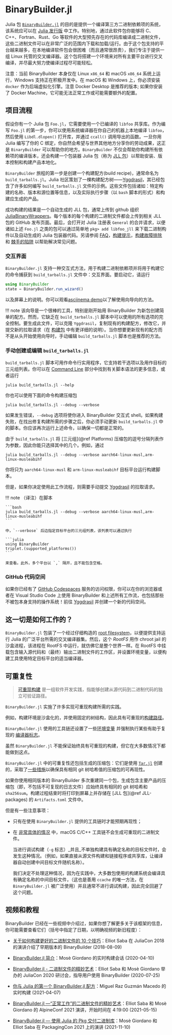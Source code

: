 
# BinaryBuilder.jl
Julia 包 [`BinaryBuilder.jl`](https://github.com/JuliaPackaging/BinaryBuilder.jl) 的目的是提供一个编译第三方二进制依赖项的系统，该系统应可以在 [Julia 发行版](https://julialang.org/downloads) 中工作。特别地，通过此软件包你能够将 C、C++、Fortran、Rust、Go 等软件的大型预先存在的代码库编译成二进制文件，这些二进制文件可以在非常广泛的范围内下载和加载/运行。由于这个包支持的平台越来越多，在本地编译软件包会很困难（而且通常很昂贵），我们专注于提供一组 Linux 托管的交叉编译器。这个包将搭建一个环境来对所有主要平台进行交叉编译，并尽最大努力使编译过程尽可能轻松。

注意：当前 BinaryBuilder 本身仅在 Linux `x86_64` 和 macOS `x86_64` 系统上运行，Windows 支持正在积极开发中。在 macOS 和 Windows 上，你必须安装 `docker` 作为后端虚拟化引擎。注意 Docker Desktop 是推荐的版本; 如果你安装了 Docker Machine，它可能无法正常工作或可能需要额外的配置。

## 项目流程

假设你有一个 Julia 包 `Foo.jl`，它需要使用一个已编译的 `libfoo` 共享库。作为编写 `Foo.jl` 的第一步，你可以使用系统编译器在你自己的机器上本地编译 `libfoo`，然后使用 `Libdl.dlopen()` 打开库，并通过 `ccall()` 调用导出的函数。一旦你用 Julia 编写了你的​​ C 绑定，你自然会希望与世界其他地方分享你的劳动成果，这正是 `BinaryBuilder` 可以帮助你的地方。`BinaryBuilder` 不仅会帮助你构建所有依赖项的编译版本，还会构建一个包装器 Julia 包（称为 [JLL 包](jll.md)）以帮助安装、版本控制和构建产品本地化。

`BinaryBuilder` 旅程的第一步是创建一个构建配方(build recipe)，通常命名为 `build_tarballs.jl`。Julia 社区策划了一棵构建配方树——[Yggdrasil](https://github.com/JuliaPackaging/Yggdrasil)，其已经包含了许多如何编写 `build_tarballs.jl` 文件的示例。这些文件包括诸如：特定构建的名称、版本和源位置等信息，以及实际执行步骤（以 `bash` 脚本的形式）和构建应生成的产品。

成功构建的结果是一个自动生成的 JLL 包，通常上传到 github 组织[JuliaBinaryWrappers](https://github.com/JuliaBinaryWrappers/)。每个版本的每个构建的二进制文件都会上传到相关 JLL 包的 GitHub 发布页面。最后，会打开对 Julia 注册表 `General` 的合并请求，以便诸如上述 `Foo.jl` 之类的包可以通过简单地 `pkg> add libfoo_jll` 来下载二进制构件以及自动生成的 Julia 包装器代码。另请参阅 [FAQ](FAQ.md)，[构建提示](build_tips.md)，[构建故障排除](troubleshooting.md) 和 [棘手的陷阱](tricksy_gotchas.md) 以帮助解决常见问题。

### 交互界面

`BinaryBuilder.jl` 支持一种交互式方法，用于构建二进制依赖项并将用于构建它的命令捕获到 `build_tarballs.jl` 文件中：交互界面。要启动它，请运行

```julia
using BinaryBuilder
state = BinaryBuilder.run_wizard()
```

以及屏幕上的说明。你可以观看[asciinema demo](https://asciinema.org/a/304105)以了解使用向导向的方法。

!!! note
    该向导是一个很棒的工具，特别是刚开始用 BinaryBuilder 为新包创建简单的配方。然而，它缺乏在 `build_tarballs.jl` 脚本中可以使用的所有选项的完全控制。要生成此文件，可以克隆 `Yggdrasil`，复制现有的构建配方，修改它，并提交新的拉取请求（在 [构建包](building.md) 中有更详细的说明）。当你想要更新现有的配方而不是从头开始使用向导时，手动编辑 `build_tarballs.jl` 脚本也是推荐的方法。

### 手动创建或编辑 `build_tarballs.jl`

`build_tarballs.jl` 脚本可用作命令行实用程序，它支持若干选项以及用作目标的三元组列表。你可以在 [Command Line](@ref) 部分中找到有关脚本语法的更多信息，或者运行

```
julia build_tarballs.jl --help
```

你也可以使用下面的命令构建压缩包

```
julia build_tarballs.jl --debug --verbose
```

如果发生错误，`--debug` 选项将使你进入 BinaryBuilder 交互式 shell。如果构建失败，在找出修复构建所需的步骤之后，你必须手动更新 `build_tarballs.jl` 中的脚本。你应该再次运行上述命令，以确保一切都是正常的。

由于 `build_tarballs.jl` 将 [三元组](@ref Platforms) 压缩包的逗号分隔列表作为参数，因此你能只选择其中的几个。例如，通过

```
julia build_tarballs.jl --debug --verbose aarch64-linux-musl,arm-linux-musleabihf
```

你将只为 `aarch64-linux-musl` 和 `arm-linux-musleabihf` 目标平台运行构建脚本。

但是，如果你决定使用此工作流程，则需要手动提交 [Yggdrasil](https://github.com/JuliaPackaging/Yggdrasil/) 的拉取请求。

!!! note
    （译注）在脚本
    
    ```bash
    julia build_tarballs.jl --debug --verbose aarch64-linux-musl,arm-linux-musleabihf
    ```
    
    中，`--verbose` 后边指定目标平台的三元组列表，该列表可以通过执行
    
    ```julia
    using BinaryBuilder
    triplet.(supported_platforms())
    ```
    
    来查看。此外，多个平台以 `,` 隔开，且不能包含空格。

### GitHub 代码空间

如果你已经有了 [GitHub Codespaces](https://github.com/features/codespaces) 服务的访问权限，你可以在你的浏览器或者在 Visual Studio Code 上使用 BinaryBuilder 和上述所有工作流，也包括那些不被包本身支持的操作系统！前往 [Yggdrasil](https://github.com/JuliaPackaging/Yggdrasil/) 并创建一个新的代码空间。

## 这一切是如何工作的？

`BinaryBuilder.jl` 包装了一个经过仔细构造的 [root filesystem](rootfs.md)，以便提供支持运行 Julia 的广泛平台所需的交叉编译器集。然后，这个 _RootFS_ 用作 chroot jail 的沙盒进程，该进程在 RootFS 中运行，就仿佛它是整个世界一样。在 RootFS 中挂载包含输入源代码和（最终）输出二进制文件的工作区，并设置环境变量，以便构建工具使用特定目标平台的适当编译器。


## 可重复性

> [可重现构建](https://reproducible-builds.org/) 是一组软件开发实践，指能够创建从源代码到二进制代码的独立可验证路径。

`BinaryBuilder.jl` 实施了许多实现可重现构建所需的实践。

例如，构建环境是沙盒化的，并使用固定的树结构，因此具有可重现的[构建路径](https://reproducible-builds.org/docs/build-path/)。

`BinaryBuilder.jl` 使用的工具链还设置了一些[环境变量](https://reproducible-builds.org/docs/source-date-epoch/) 并强制执行某些有助于复现的 [编译器标志](https://reproducible-builds.org/docs/randomness/)。

虽然 `BinaryBuilder.jl` 不能保证始终具有可重现的构建，但它在大多数情况下都能做到这点。

`BinaryBuilder.jl` 中的可重复性还包括生成的压缩包：它们是使用 [`Tar.jl`](https://github.com/JuliaIO/Tar.jl) 创建的，采取了[一些措施](https://github.com/JuliaIO/Tar.jl/blob/1de4f92dc1ba4de4b54ac5279ec1d84fb15948f6/README.md#reproducibility)以确保具有相同 git 树哈希值的压缩包的可再现性。

如果你使用相同版本的 BinaryBuilder 多次重建同一个包，生成包含主要产品的压缩包（即，不包括不可复现的日志文件）应始终具有相同的 git 树哈希和 `sha256sum`。构建过程结束时将打印到屏幕上并存储在 [JLL 包](@ref JLL-packages) 的 `Artifacts.toml` 文件中。

但是有一些注意事项：

* 只有在使用 `BinaryBuilder.jl` 提供的工具链时才能预期再现性；

* 在 [非常具体的情况](https://github.com/JuliaPackaging/BinaryBuilder.jl/issues/1230) 中，macOS C/C++ 工具链不会生成可重现的二进制文件。

  当进行调试构建（`-g` 标志）_并且_不单独构建具有确定名称的目标文件时，会发生这种情况。（例如，如果直接从源文件构建和链接程序或共享库，让编译器自动创建中间目标文件随机名称）。

  我们决定不处理这种情况，因为在实践中，大多数包使用的构建系统会编译具有确定名称的中间目标文件，（这也是善用 `ccache` 的唯一方法，在 `BinaryBuilder.jl` 被广泛使用）并且通常不进行调试构建，因此完全回避了这个问题。

## 视频和教程

BinaryBuilder 已经在一些视频中介绍过，如果你想了解更多关于该框架的信息，你可能需要查看它们（括号中指定了日期，以明确视频的新旧程度）：


* [关于如何构建更好的二进制文件的 10 个技巧](https://www.youtube.com/watch?v=2e0PBGSaQaI)：Elliot Saba 在 JuliaCon 2018 的演讲介绍了早期版本的 BinaryBuilder (2018-08-09)

* [BinaryBuilder.jl 简介](https://www.youtube.com/watch?v=d_h8C4iCzno)：Mosè Giordano 的实时构建会话 (2020-04-10)

* [BinaryBuilder.jl - 二进制文件的精妙艺术](https://www.youtube.com/watch?v=3IyXsBwqll8)：Elliot Saba 和 Mosè Giordano 举办的 JuliaCon 2020 研讨会，指导用户使用 BinaryBuilder (2020-07-25)

* [你与 Julia 的第一个 BinaryBuilder.jl 配方](https://www.youtube.com/watch?v=7fkNcdbt4dg)：Miguel Raz Guzmán Macedo 的实时构建 (2021-04-07)

* [BinaryBuilder.jl —“正常工作”的二进制文件的精妙艺术](https://bbb.dereferenced.org/playback/presentation/2.3/75a49eebcb63d6fee8c55417ea7cc51768d86f3d-1621065511930)：Elliot Saba 和 Mosè Giordano 的 AlpineConf 2021 演讲，开始时间在 4:19:00 (2021-05-15)


* [BinaryBuilder.jl — 使用 Julia 的 Pkg 交付二进制库](https://www.youtube.com/watch?v=S__x3K31qnE)：Mosè Giordano 和 Elliot Saba 在 PackagingCon 2021 上的演讲 (2021-11-10)

